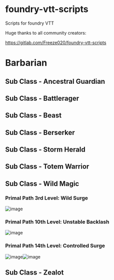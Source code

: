 # foundry-vtt-scripts
Scripts for foundry VTT

Huge thanks to all community creators:

https://gitlab.com/Freeze020/foundry-vtt-scripts




# Barbarian
## Sub Class - Ancestral Guardian ##
## Sub Class - Battlerager ##
## Sub Class - Beast ##
## Sub Class - Berserker ##
## Sub Class - Storm Herald ##
## Sub Class - Totem Warrior ##
## Sub Class - Wild Magic ##
### Primal Path 3rd Level: Wild Surge ###

![image](https://user-images.githubusercontent.com/43625790/130538615-72a9830f-02fa-4655-abff-b31fd7aee3cc.png)

### Primal Path 10th Level: Unstable Backlash ###

![image](https://user-images.githubusercontent.com/43625790/130538030-4c0e6d5e-6228-4572-96f3-4cb203d7664f.png)

### Primal Path 14th Level: Controlled Surge ###

![image](https://user-images.githubusercontent.com/43625790/130538097-1e528cd6-d568-4953-88af-cd6c8f9ac4f3.png)![image](https://user-images.githubusercontent.com/43625790/130538128-8709a30f-ae91-4f13-be7a-da17d0b5a45f.png)

## Sub Class - Zealot ##




